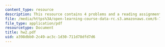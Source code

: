 ```yaml
---
content_type: resource
description: This resource contains 4 problems and a reading assignment.
file: /media/https%3A/open-learning-course-data-rc.s3.amazonaws.com/6-776-high-speed-communication-circuits-spring-2005/a398dbb02c49ac3c1d30711d78dfd7d6_hw2.pdf
file_type: application/pdf
resourcetype: Document
title: hw2.pdf
uid: a398dbb0-2c49-ac3c-1d30-711d78dfd7d6
---
```

